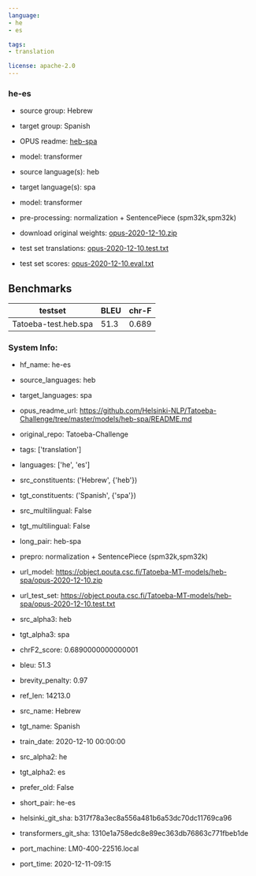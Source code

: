 ```yaml
---
language:
- he
- es

tags:
- translation

license: apache-2.0
---
```

### he-es

* source group: Hebrew 
* target group: Spanish 
*  OPUS readme: [heb-spa](https://github.com/Helsinki-NLP/Tatoeba-Challenge/tree/master/models/heb-spa/README.md)

*  model: transformer
* source language(s): heb
* target language(s): spa
* model: transformer
* pre-processing: normalization + SentencePiece (spm32k,spm32k)
* download original weights: [opus-2020-12-10.zip](https://object.pouta.csc.fi/Tatoeba-MT-models/heb-spa/opus-2020-12-10.zip)
* test set translations: [opus-2020-12-10.test.txt](https://object.pouta.csc.fi/Tatoeba-MT-models/heb-spa/opus-2020-12-10.test.txt)
* test set scores: [opus-2020-12-10.eval.txt](https://object.pouta.csc.fi/Tatoeba-MT-models/heb-spa/opus-2020-12-10.eval.txt)

## Benchmarks

| testset               | BLEU  | chr-F |
|-----------------------|-------|-------|
| Tatoeba-test.heb.spa 	| 51.3 	| 0.689 |


### System Info: 
- hf_name: he-es

- source_languages: heb

- target_languages: spa

- opus_readme_url: https://github.com/Helsinki-NLP/Tatoeba-Challenge/tree/master/models/heb-spa/README.md

- original_repo: Tatoeba-Challenge

- tags: ['translation']

- languages: ['he', 'es']

- src_constituents: ('Hebrew', {'heb'})

- tgt_constituents: ('Spanish', {'spa'})

- src_multilingual: False

- tgt_multilingual: False

- long_pair: heb-spa

- prepro:  normalization + SentencePiece (spm32k,spm32k)

- url_model: https://object.pouta.csc.fi/Tatoeba-MT-models/heb-spa/opus-2020-12-10.zip

- url_test_set: https://object.pouta.csc.fi/Tatoeba-MT-models/heb-spa/opus-2020-12-10.test.txt

- src_alpha3: heb

- tgt_alpha3: spa

- chrF2_score: 0.6890000000000001

- bleu: 51.3

- brevity_penalty: 0.97

- ref_len: 14213.0

- src_name: Hebrew

- tgt_name: Spanish

- train_date: 2020-12-10 00:00:00

- src_alpha2: he

- tgt_alpha2: es

- prefer_old: False

- short_pair: he-es

- helsinki_git_sha: b317f78a3ec8a556a481b6a53dc70dc11769ca96

- transformers_git_sha: 1310e1a758edc8e89ec363db76863c771fbeb1de

- port_machine: LM0-400-22516.local

- port_time: 2020-12-11-09:15
